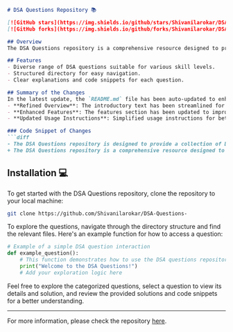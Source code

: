 ```markdown
# DSA Questions Repository 📚

[![GitHub stars](https://img.shields.io/github/stars/Shivanilarokar/DSA-Questions-?style=social)](https://github.com/Shivanilarokar/DSA-Questions-) 
[![GitHub forks](https://img.shields.io/github/forks/Shivanilarokar/DSA-Questions-?style=social)](https://github.com/Shivanilarokar/DSA-Questions-)

## Overview
The DSA Questions repository is a comprehensive resource designed to provide a collection of Data Structures and Algorithms (DSA) questions to help you enhance your coding skills and prepare for technical interviews.

## Features
- Diverse range of DSA questions suitable for various skill levels.
- Structured directory for easy navigation.
- Clear explanations and code snippets for each question.

## Summary of the Changes
In the latest update, the `README.md` file has been auto-updated to enhance clarity and readability:
- **Refined Overview**: The introductory text has been streamlined for better readability.
- **Enhanced Features**: The features section has been updated to improve clarity and presentation.
- **Updated Usage Instructions**: Simplified usage instructions for better understanding.

### Code Snippet of Changes
```diff
- The DSA Questions repository is designed to provide a collection of Data Structures and Algorithms (DSA) questions to help you enhance your coding skills and prepare for technical interviews.
+ The DSA Questions repository is a comprehensive resource designed to provide a collection of Data Structures and Algorithms (DSA) questions to help you enhance your coding skills and prepare for technical interviews.
```

## Installation 💻
To get started with the DSA Questions repository, clone the repository to your local machine:
```bash
git clone https://github.com/Shivanilarokar/DSA-Questions-
```
To explore the questions, navigate through the directory structure and find the relevant files. Here's an example function for how to access a question:

```python
# Example of a simple DSA question interaction
def example_question():
    # This function demonstrates how to use the DSA questions repository
    print("Welcome to the DSA Questions!")
    # Add your exploration logic here
```

Feel free to explore the categorized questions, select a question to view its details and solution, and review the provided solutions and code snippets for a better understanding.

---

For more information, please check the repository [here](https://github.com/Shivanilarokar/DSA-Questions-).

```